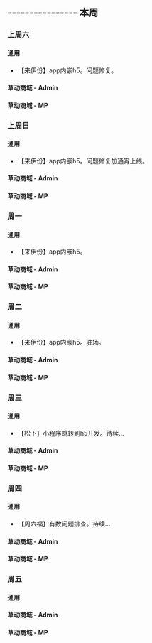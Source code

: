 ## ---------------- 本周

### 上周六
#### 通用
* 【来伊份】app内嵌h5。问题修复。
#### 草动商城 - Admin
#### 草动商城 - MP

### 上周日
#### 通用
* 【来伊份】app内嵌h5。问题修复加通宵上线。
#### 草动商城 - Admin
#### 草动商城 - MP

### 周一
#### 通用
* 【来伊份】app内嵌h5。
#### 草动商城 - Admin
#### 草动商城 - MP

### 周二
#### 通用
* 【来伊份】app内嵌h5。驻场。
#### 草动商城 - Admin
#### 草动商城 - MP

### 周三
#### 通用
* 【松下】小程序跳转到h5开发。待续...
#### 草动商城 - Admin
#### 草动商城 - MP

### 周四
#### 通用
* 【周六福】有数问题排查。待续...
#### 草动商城 - Admin
#### 草动商城 - MP

### 周五
#### 通用
#### 草动商城 - Admin
#### 草动商城 - MP
